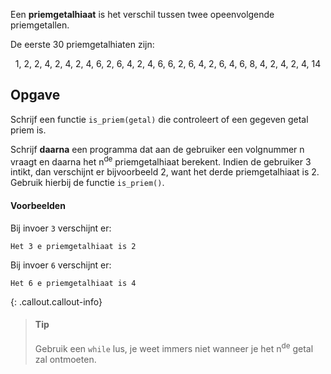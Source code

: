 Een **priemgetalhiaat** is het verschil tussen twee opeenvolgende priemgetallen. 

De eerste 30 priemgetalhiaten zijn:

<p style="text-align: center;">1, 2, 2, 4, 2, 4, 2, 4, 6, 2, 6, 4, 2, 4, 6, 6, 2, 6, 4, 2, 6, 4, 6, 8, 4, 2, 4, 2, 4, 14</p>

## Opgave

Schrijf een functie `is_priem(getal)` die controleert of een gegeven getal priem is.

Schrijf **daarna** een programma dat aan de gebruiker een volgnummer n vraagt en daarna het n<sup>de</sup> priemgetalhiaat berekent. Indien de gebruiker 3 intikt, dan verschijnt er bijvoorbeeld 2, want het derde priemgetalhiaat is 2. Gebruik hierbij de functie `is_priem()`.

#### Voorbeelden

Bij invoer `3` verschijnt er:
```
Het 3 e priemgetalhiaat is 2
```

Bij invoer `6` verschijnt er:
```
Het 6 e priemgetalhiaat is 4
```

{: .callout.callout-info}
> #### Tip
> Gebruik een `while` lus, je weet immers niet wanneer je het n<sup>de</sup> getal zal ontmoeten.

